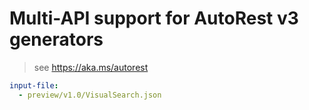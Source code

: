 # Multi-API support for AutoRest v3 generators

> see https://aka.ms/autorest

``` yaml $(enable-multi-api)
input-file:
  - preview/v1.0/VisualSearch.json
```
